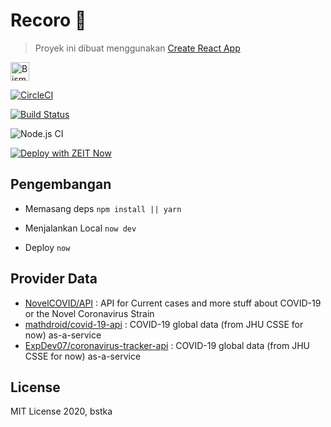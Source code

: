 # Recoro 🐜

> Proyek ini dibuat menggunakan [Create React App](https://github.com/facebook/create-react-app)

<a href="https://dev.to/bstka">
  <img src="https://d2fltix0v2e0sb.cloudfront.net/dev-badge.svg" alt="Bismantaka Aldila's DEV Profile" height="30" width="30">
</a>

[![CircleCI](https://circleci.com/gh/bstka/recoro.svg?style=svg)](https://circleci.com/gh/bstka/recoro)

[![Build Status](https://travis-ci.com/bstka/recoro.svg?branch=master)](https://travis-ci.com/bstka/recoro)

![Node.js CI](https://github.com/bstka/recoro/workflows/Node.js%20CI/badge.svg)

[![Deploy with ZEIT Now](https://zeit.co/button)](https://zeit.co/import/project?template=https://github.com/bstka/recoro)

## Pengembangan
- Memasang deps `npm install || yarn`

- Menjalankan Local `now dev`

- Deploy `now`

## Provider Data

- [NovelCOVID/API](https://github.com/NovelCOVID/API) : API for Current cases and more stuff about COVID-19 or the Novel Coronavirus Strain 
- [mathdroid/covid-19-api](https://github.com/mathdroid/covid-19-api) : COVID-19 global data (from JHU CSSE for now) as-a-service
- [ExpDev07/coronavirus-tracker-api](https://github.com/ExpDev07/coronavirus-tracker-api) : COVID-19 global data (from JHU CSSE for now) as-a-service

## License

MIT License 2020, bstka 

